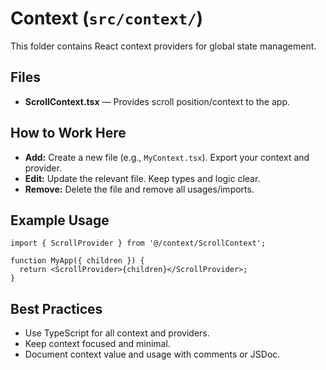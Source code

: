 # Context (`src/context/`)

This folder contains React context providers for global state management.

## Files
- **ScrollContext.tsx** — Provides scroll position/context to the app.

## How to Work Here
- **Add:** Create a new file (e.g., `MyContext.tsx`). Export your context and provider.
- **Edit:** Update the relevant file. Keep types and logic clear.
- **Remove:** Delete the file and remove all usages/imports.

## Example Usage
```tsx
import { ScrollProvider } from '@/context/ScrollContext';

function MyApp({ children }) {
  return <ScrollProvider>{children}</ScrollProvider>;
}
```

## Best Practices
- Use TypeScript for all context and providers.
- Keep context focused and minimal.
- Document context value and usage with comments or JSDoc. 